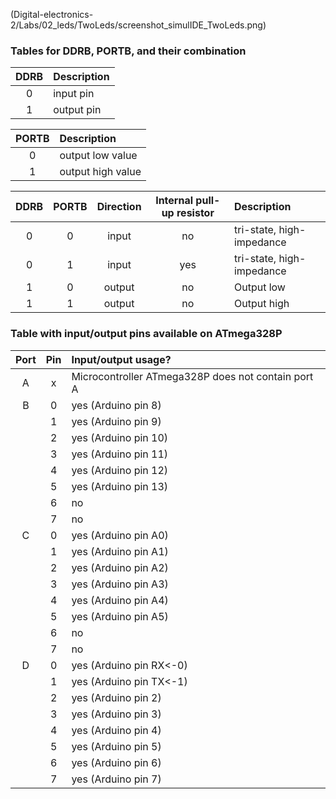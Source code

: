 
(Digital-electronics-2/Labs/02_leds/TwoLeds/screenshot_simulIDE_TwoLeds.png)

### Tables for DDRB, PORTB, and their combination

| **DDRB** | **Description** |
| :-: | :-- |
| 0 | input pin |
| 1 | output pin |

| **PORTB** | **Description** |
| :-: | :-- |
| 0 | output low value |
| 1 | output high value |

| **DDRB** | **PORTB** | **Direction** | **Internal pull-up resistor** | **Description** |
| :-: | :-: | :-: | :-: | :-- |
| 0 | 0 | input | no | tri-state, high-impedance |
| 0 | 1 | input | yes | tri-state, high-impedance |
| 1 | 0 | output | no | Output low |
| 1 | 1 | output | no |Output high |

### Table with input/output pins available on ATmega328P

| **Port** | **Pin** | **Input/output usage?** |
| :-: | :-: | :-- |
| A | x | Microcontroller ATmega328P does not contain port A |
| B | 0 | yes (Arduino pin 8) |
|   | 1 | yes (Arduino pin 9) |
|   | 2 | yes (Arduino pin 10) |
|   | 3 | yes (Arduino pin 11) |
|   | 4 | yes (Arduino pin 12) |
|   | 5 | yes (Arduino pin 13) |
|   | 6 | no |
|   | 7 | no |
| C | 0 | yes (Arduino pin A0) |
|   | 1 | yes (Arduino pin A1) |
|   | 2 | yes (Arduino pin A2) |
|   | 3 | yes (Arduino pin A3) |
|   | 4 | yes (Arduino pin A4) |
|   | 5 | yes (Arduino pin A5) |
|   | 6 | no |
|   | 7 | no |
| D | 0 | yes (Arduino pin RX<-0) |
|   | 1 | yes (Arduino pin TX<-1) |
|   | 2 |  yes (Arduino pin 2) |
|   | 3 |  yes (Arduino pin 3) |
|   | 4 |  yes (Arduino pin 4) |
|   | 5 |  yes (Arduino pin 5) |
|   | 6 |  yes (Arduino pin 6) |
|   | 7 |  yes (Arduino pin 7) |
